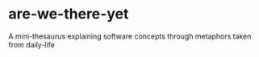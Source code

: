 # are-we-there-yet
A mini-thesaurus explaining software concepts through metaphors taken from daily-life
